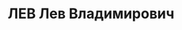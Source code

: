 ---
title: ЛЕВ Лев Владимирович
description: "Род. в 1904, г. Полоцк, еврей, обр.: незаконченное среднее, член ВКП(б).\
  \ Проживал: Москва, ул. Пушкина, д. 17, кв. 62. Председатель Дальневосточного краевого\
  \ комитета по делам физкультуры и спорта \n  Арестован 27.08.1937. Обв. в участии\
  \ в антисоветской террористической организации правых. Приговор: ВК ВС СССР, 28.11.1937\
  \ – ВМН. Расстрелян 28.11.1937, г.Москва. \n  Реабилитирован ВК ВС СССР август 1956"
---